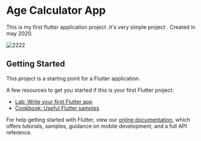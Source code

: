 # Age Calculator App

This is my first flutter application project .it's very simple project . Created in may 2020.



![2222](https://user-images.githubusercontent.com/61941216/116162556-57cab480-a6f6-11eb-8a19-a8b70b205947.jpg)

## Getting Started

This project is a starting point for a Flutter application.

A few resources to get you started if this is your first Flutter project:

- [Lab: Write your first Flutter app](https://flutter.dev/docs/get-started/codelab)
- [Cookbook: Useful Flutter samples](https://flutter.dev/docs/cookbook)

For help getting started with Flutter, view our
[online documentation](https://flutter.dev/docs), which offers tutorials,
samples, guidance on mobile development, and a full API reference.
